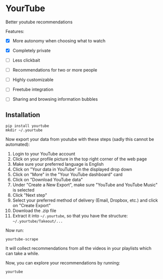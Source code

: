 # YourTube

Better youtube recommendations

Features:

- [x] More autonomy when choosing what to watch
- [x] Completely private
- [ ] Less clickbait
- [ ] Recommendations for two or more people
- [ ] Highly customizable
- [ ] Freetube integration
- [ ] Sharing and browsing information bubbles


## Installation

```
pip install yourtube
mkdir ~/.yourtube
```

Now export your data from youtube with these steps (sadly this cannot be automated):
1. Login to your YouTube account
2. Click on your profile picture in the top right corner of the web page
3. Make sure your preferred language is English
4. Click on "Your data in YouTube" in the displayed drop down
5. Click on "More" in the "Your YouTube dashboard" card
6. Click on "Download YouTube data"
7. Under "Create a New Export", make sure "YouTube and YouTube Music" is selected
8. Click "Next step"
9. Select your preferred method of delivery (Email, Dropbox, etc.) and click on "Create Export"
10. Download the .zip file
11. Extract it into `~/.yourtube`, so that you have the structure: `~/.yourtube/Takeout/...`

Now run:
```
yourtube-scrape
```

It will collect recommendations from all the videos in your playlists which can take a while.

Now, you can explore your recommendations by running:
```
yourtube
```